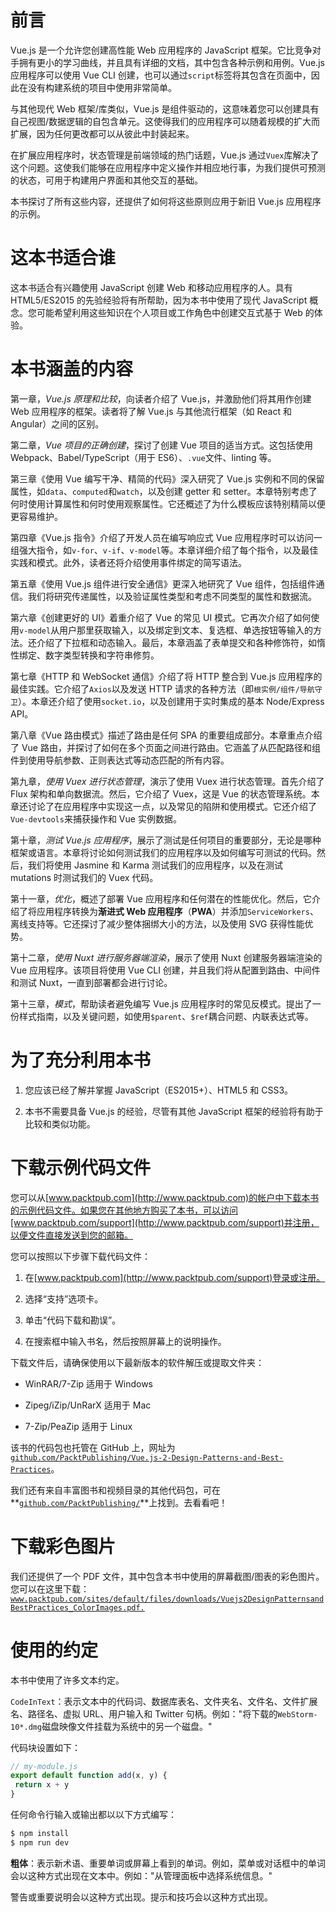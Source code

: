 # 前言

Vue.js 是一个允许您创建高性能 Web 应用程序的 JavaScript 框架。它比竞争对手拥有更小的学习曲线，并且具有详细的文档，其中包含各种示例和用例。Vue.js 应用程序可以使用 Vue CLI 创建，也可以通过`script`标签将其包含在页面中，因此在没有构建系统的项目中使用非常简单。

与其他现代 Web 框架/库类似，Vue.js 是组件驱动的，这意味着您可以创建具有自己视图/数据逻辑的自包含单元。这使得我们的应用程序可以随着规模的扩大而扩展，因为任何更改都可以从彼此中封装起来。

在扩展应用程序时，状态管理是前端领域的热门话题，Vue.js 通过`Vuex`库解决了这个问题。这使我们能够在应用程序中定义操作并相应地行事，为我们提供可预测的状态，可用于构建用户界面和其他交互的基础。

本书探讨了所有这些内容，还提供了如何将这些原则应用于新旧 Vue.js 应用程序的示例。

# 这本书适合谁

这本书适合有兴趣使用 JavaScript 创建 Web 和移动应用程序的人。具有 HTML5/ES2015 的先验经验将有所帮助，因为本书中使用了现代 JavaScript 概念。您可能希望利用这些知识在个人项目或工作角色中创建交互式基于 Web 的体验。

# 本书涵盖的内容

第一章，*Vue.js 原理和比较*，向读者介绍了 Vue.js，并激励他们将其用作创建 Web 应用程序的框架。读者将了解 Vue.js 与其他流行框架（如 React 和 Angular）之间的区别。

第二章，*Vue 项目的正确创建*，探讨了创建 Vue 项目的适当方式。这包括使用 Webpack、Babel/TypeScript（用于 ES6）、`.vue`文件、linting 等。

第三章《使用 Vue 编写干净、精简的代码》深入研究了 Vue.js 实例和不同的保留属性，如`data`、`computed`和`watch`，以及创建 getter 和 setter。本章特别考虑了何时使用计算属性和何时使用观察属性。它还概述了为什么模板应该特别精简以便更容易维护。

第四章《Vue.js 指令》介绍了开发人员在编写响应式 Vue 应用程序时可以访问一组强大指令，如`v-for`、`v-if`、`v-model`等。本章详细介绍了每个指令，以及最佳实践和模式。此外，读者还将介绍使用事件绑定的简写语法。

第五章《使用 Vue.js 组件进行安全通信》更深入地研究了 Vue 组件，包括组件通信。我们将研究传递属性，以及验证属性类型和考虑不同类型的属性和数据流。

第六章《创建更好的 UI》着重介绍了 Vue 的常见 UI 模式。它再次介绍了如何使用`v-model`从用户那里获取输入，以及绑定到文本、复选框、单选按钮等输入的方法。还介绍了下拉框和动态输入。最后，本章涵盖了表单提交和各种修饰符，如惰性绑定、数字类型转换和字符串修剪。

第七章《HTTP 和 WebSocket 通信》介绍了将 HTTP 整合到 Vue.js 应用程序的最佳实践。它介绍了`Axios`以及发送 HTTP 请求的各种方法（即`根实例/组件/导航守卫`）。本章还介绍了使用`socket.io`，以及创建用于实时集成的基本 Node/Express API。

第八章《Vue 路由模式》描述了路由是任何 SPA 的重要组成部分。本章重点介绍了 Vue 路由，并探讨了如何在多个页面之间进行路由。它涵盖了从匹配路径和组件到使用导航参数、正则表达式等动态匹配的所有内容。

第九章，*使用 Vuex 进行状态管理*，演示了使用 Vuex 进行状态管理。首先介绍了 Flux 架构和单向数据流。然后，它介绍了 Vuex，这是 Vue 的状态管理系统。本章还讨论了在应用程序中实现这一点，以及常见的陷阱和使用模式。它还介绍了`Vue-devtools`来捕获操作和 Vue 实例数据。

第十章，*测试 Vue.js 应用程序*，展示了测试是任何项目的重要部分，无论是哪种框架或语言。本章将讨论如何测试我们的应用程序以及如何编写可测试的代码。然后，我们将使用 Jasmine 和 Karma 测试我们的应用程序，以及在测试 mutations 时测试我们的 Vuex 代码。

第十一章，*优化*，概述了部署 Vue 应用程序和任何潜在的性能优化。然后，它介绍了将应用程序转换为**渐进式 Web 应用程序**（**PWA**）并添加`ServiceWorkers`、离线支持等。它还探讨了减少整体捆绑大小的方法，以及使用 SVG 获得性能优势。

第十二章，*使用 Nuxt 进行服务器端渲染*，展示了使用 Nuxt 创建服务器端渲染的 Vue 应用程序。该项目将使用 Vue CLI 创建，并且我们将从配置到路由、中间件和测试 Nuxt，一直到部署都会进行讨论。

第十三章，*模式*，帮助读者避免编写 Vue.js 应用程序时的常见反模式。提出了一份样式指南，以及关键问题，如使用`$parent`、`$ref`耦合问题、内联表达式等。

# 为了充分利用本书

1.  您应该已经了解并掌握 JavaScript（ES2015+）、HTML5 和 CSS3。

1.  本书不需要具备 Vue.js 的经验，尽管有其他 JavaScript 框架的经验将有助于比较和类似功能。

# 下载示例代码文件

您可以从[www.packtpub.com](http://www.packtpub.com)的帐户中下载本书的示例代码文件。如果您在其他地方购买了本书，可以访问[www.packtpub.com/support](http://www.packtpub.com/support)并注册，以便文件直接发送到您的邮箱。

您可以按照以下步骤下载代码文件：

1.  在[www.packtpub.com](http://www.packtpub.com/support)登录或注册。

1.  选择“支持”选项卡。

1.  单击“代码下载和勘误”。

1.  在搜索框中输入书名，然后按照屏幕上的说明操作。

下载文件后，请确保使用以下最新版本的软件解压或提取文件夹：

+   WinRAR/7-Zip 适用于 Windows

+   Zipeg/iZip/UnRarX 适用于 Mac

+   7-Zip/PeaZip 适用于 Linux

该书的代码包也托管在 GitHub 上，网址为[`github.com/PacktPublishing/Vue.js-2-Design-Patterns-and-Best-Practices`](https://github.com/PacktPublishing/Vue.js-2-Design-Patterns-and-Best-Practices)。

我们还有来自丰富图书和视频目录的其他代码包，可在**[`github.com/PacktPublishing/`](https://github.com/PacktPublishing/)**上找到。去看看吧！

# 下载彩色图片

我们还提供了一个 PDF 文件，其中包含本书中使用的屏幕截图/图表的彩色图片。您可以在这里下载：[`www.packtpub.com/sites/default/files/downloads/Vuejs2DesignPatternsandBestPractices_ColorImages.pdf.`](https://www.packtpub.com/sites/default/files/downloads/Vuejs2DesignPatternsandBestPractices_ColorImages.pdf)

# 使用的约定

本书中使用了许多文本约定。

`CodeInText`：表示文本中的代码词、数据库表名、文件夹名、文件名、文件扩展名、路径名、虚拟 URL、用户输入和 Twitter 句柄。例如："将下载的`WebStorm-10*.dmg`磁盘映像文件挂载为系统中的另一个磁盘。"

代码块设置如下：

```js
// my-module.js
export default function add(x, y) {
 return x + y
}
```

任何命令行输入或输出都以以下方式编写：

```js
$ npm install
$ npm run dev
```

**粗体**：表示新术语、重要单词或屏幕上看到的单词。例如，菜单或对话框中的单词会以这种方式出现在文本中。例如："从管理面板中选择系统信息。"

警告或重要说明会以这种方式出现。提示和技巧会以这种方式出现。
